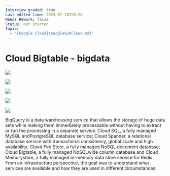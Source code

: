 ```yaml
---
Interview graded: true
Last edited time: 2023-07-16T20:26
Needs Rework: false
Status: Not started
Topic:
  - "[Google Cloud](Google%20Cloud.md)"
---
```

# Cloud Bigtable - bigdata

[![](https://lh4.googleusercontent.com/3Inpdpe05xrAwwkIbcUUnFdhKcMFfzxqhUAkMknSZrQ7Mvh88j6oq1t2DNi5s1tL94xS0rUcvKfRGsucaF3IMIVyN3-oqzd-gasPrqeoFJOsTFQCQ22LiF3_Ckz8tg3IPjnb9jX8DLieGR2p-pF7XzG0GFvoMd0qbMJIyoaASpf45G1_dxWR8Bvub9-_xA)](https://lh4.googleusercontent.com/3Inpdpe05xrAwwkIbcUUnFdhKcMFfzxqhUAkMknSZrQ7Mvh88j6oq1t2DNi5s1tL94xS0rUcvKfRGsucaF3IMIVyN3-oqzd-gasPrqeoFJOsTFQCQ22LiF3_Ckz8tg3IPjnb9jX8DLieGR2p-pF7XzG0GFvoMd0qbMJIyoaASpf45G1_dxWR8Bvub9-_xA)

[![](https://lh5.googleusercontent.com/iuouWZZDiWXEPy69qU4fl-_PbfzDTqNY3PuKpn7jQTRX7_FBQA36XlsuepeH__WjZqQr263RCVJn8ei66CJGfBuTZbiQAEKKzrIrbIHT3sYC0-P4YWx3umrMLEf_bMx_HJgM6KreS9L-agxvvBkNyERXiAwFiLcKz8RQm4ppG7F-XGPmX0QDckSxuuiYeA)](https://lh5.googleusercontent.com/iuouWZZDiWXEPy69qU4fl-_PbfzDTqNY3PuKpn7jQTRX7_FBQA36XlsuepeH__WjZqQr263RCVJn8ei66CJGfBuTZbiQAEKKzrIrbIHT3sYC0-P4YWx3umrMLEf_bMx_HJgM6KreS9L-agxvvBkNyERXiAwFiLcKz8RQm4ppG7F-XGPmX0QDckSxuuiYeA)

[![](https://lh6.googleusercontent.com/QZBW_q5b9r3BUOhGNp38YbKchpWtHt6YPi1x9uMWq27eUTnpbybIj8zlHRUYp_WWRk1nKlmnKzF9RkkWaw8prk4Xs7Zmd9DG5qnFlpAgmEffx6dWJIeu1TOzXbJNlzg56OgoA2lPt2DystxyLspURLarSV4JdlNMD5EVoiGvTwH9_H8-A_ZLJpqOrIAwBA)](https://lh6.googleusercontent.com/QZBW_q5b9r3BUOhGNp38YbKchpWtHt6YPi1x9uMWq27eUTnpbybIj8zlHRUYp_WWRk1nKlmnKzF9RkkWaw8prk4Xs7Zmd9DG5qnFlpAgmEffx6dWJIeu1TOzXbJNlzg56OgoA2lPt2DystxyLspURLarSV4JdlNMD5EVoiGvTwH9_H8-A_ZLJpqOrIAwBA)

[![](https://lh6.googleusercontent.com/V9O1tSCr34kAK0OHcoTOLoy6t82u44bStndM2Bvw8fqkbh3iAs7-RKSF7ac6XP8qpF-9QIcX1WP-idS4jN67m4ZBXyQIdbx_FEmCCxULqodDKbXnR8sos3DVjhfz9l358s4XwTZHUXP65TY38fp0NHQZ5MWaKaS2nERm9qbD4jOuXhxbIPeqZANNEotNBA)](https://lh6.googleusercontent.com/V9O1tSCr34kAK0OHcoTOLoy6t82u44bStndM2Bvw8fqkbh3iAs7-RKSF7ac6XP8qpF-9QIcX1WP-idS4jN67m4ZBXyQIdbx_FEmCCxULqodDKbXnR8sos3DVjhfz9l358s4XwTZHUXP65TY38fp0NHQZ5MWaKaS2nERm9qbD4jOuXhxbIPeqZANNEotNBA)

[![](https://lh4.googleusercontent.com/9w756lbkyWSq_54oXVOuyk0x6mmSCwD1lU0etBwhH-0IM_1RZBbN0pBkRpio6JH1JpyhcHK5atqo8ZvaPENhfQAxrV75Doon8KmI_X3SgprR88NMo5HnJLhzt91V4RfZGCsG0JjqlROrH6tp__TnCM_V3QRfuL9ftSBa_2LWb8mm_u94xULNXJNJVMcxzQ)](https://lh4.googleusercontent.com/9w756lbkyWSq_54oXVOuyk0x6mmSCwD1lU0etBwhH-0IM_1RZBbN0pBkRpio6JH1JpyhcHK5atqo8ZvaPENhfQAxrV75Doon8KmI_X3SgprR88NMo5HnJLhzt91V4RfZGCsG0JjqlROrH6tp__TnCM_V3QRfuL9ftSBa_2LWb8mm_u94xULNXJNJVMcxzQ)

BigQuery is a data warehousing service that allows the storage of huge data sets while making them immediately processable without having to extract or run the processing in a separate service. Cloud SQL, a fully managed MySQL andPostgreSQL database service; Cloud Spanner, a relational database service with transactional consistency, global scale and high availability; Cloud Fire Store, a fully managed NoSQL document database; Cloud Bigtable, a fully managed NoSQLwide column database and Cloud Memorystore, a fully managed in-memory data store service for Redis. From an infrastructure perspective, the goal was to understand what services are available and how they are used in different circumstances.